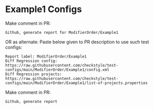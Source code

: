 # Example1 Configs
Make comment in PR:
```
Github, generate report for ModifierOrder/Example1
```
OR as alternate:
Paste below given to PR description to use such test configs:
```
Report label: ModifierOrder/Example1
Diff Regression config: https://raw.githubusercontent.com/checkstyle/test-configs/main/ModifierOrder/Example1/config.xml
Diff Regression projects: https://raw.githubusercontent.com/checkstyle/test-configs/main/ModifierOrder/Example1/list-of-projects.properties
```
Make comment in PR:
```
Github, generate report
```
